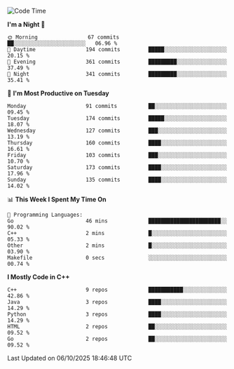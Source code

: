 <!--START_SECTION:waka-->
![Code Time](http://img.shields.io/badge/Code%20Time-685%20hrs%207%20mins-blue)

**I'm a Night 🦉** 

```text
🌞 Morning                67 commits          ██░░░░░░░░░░░░░░░░░░░░░░░   06.96 % 
🌆 Daytime                194 commits         █████░░░░░░░░░░░░░░░░░░░░   20.15 % 
🌃 Evening                361 commits         █████████░░░░░░░░░░░░░░░░   37.49 % 
🌙 Night                  341 commits         █████████░░░░░░░░░░░░░░░░   35.41 % 
```
📅 **I'm Most Productive on Tuesday** 

```text
Monday                   91 commits          ██░░░░░░░░░░░░░░░░░░░░░░░   09.45 % 
Tuesday                  174 commits         █████░░░░░░░░░░░░░░░░░░░░   18.07 % 
Wednesday                127 commits         ███░░░░░░░░░░░░░░░░░░░░░░   13.19 % 
Thursday                 160 commits         ████░░░░░░░░░░░░░░░░░░░░░   16.61 % 
Friday                   103 commits         ███░░░░░░░░░░░░░░░░░░░░░░   10.70 % 
Saturday                 173 commits         ████░░░░░░░░░░░░░░░░░░░░░   17.96 % 
Sunday                   135 commits         ████░░░░░░░░░░░░░░░░░░░░░   14.02 % 
```


📊 **This Week I Spent My Time On** 

```text
💬 Programming Languages: 
Go                       46 mins             ███████████████████████░░   90.02 % 
C++                      2 mins              █░░░░░░░░░░░░░░░░░░░░░░░░   05.33 % 
Other                    2 mins              █░░░░░░░░░░░░░░░░░░░░░░░░   03.90 % 
Makefile                 0 secs              ░░░░░░░░░░░░░░░░░░░░░░░░░   00.74 % 
```

**I Mostly Code in C++** 

```text
C++                      9 repos             ███████████░░░░░░░░░░░░░░   42.86 % 
Java                     3 repos             ████░░░░░░░░░░░░░░░░░░░░░   14.29 % 
Python                   3 repos             ████░░░░░░░░░░░░░░░░░░░░░   14.29 % 
HTML                     2 repos             ██░░░░░░░░░░░░░░░░░░░░░░░   09.52 % 
Go                       2 repos             ██░░░░░░░░░░░░░░░░░░░░░░░   09.52 % 
```




 Last Updated on 06/10/2025 18:46:48 UTC
<!--END_SECTION:waka-->

